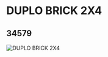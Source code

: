 # DUPLO BRICK 2X4
## 34579
![DUPLO BRICK 2X4](https://lc-www-live-s.legocdn.com/media/bricks/5/2/6202108.jpg)